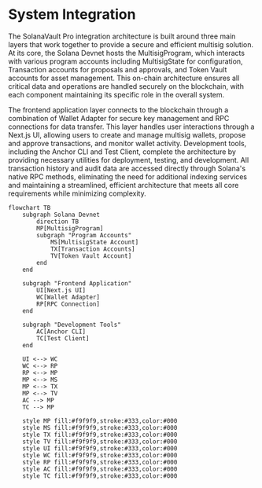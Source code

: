 # System Integration

The SolanaVault Pro integration architecture is built around three main layers that work together to provide a secure and efficient multisig solution. At its core, the Solana Devnet hosts the MultisigProgram, which interacts with various program accounts including MultisigState for configuration, Transaction accounts for proposals and approvals, and Token Vault accounts for asset management. This on-chain architecture ensures all critical data and operations are handled securely on the blockchain, with each component maintaining its specific role in the overall system.

The frontend application layer connects to the blockchain through a combination of Wallet Adapter for secure key management and RPC connections for data transfer. This layer handles user interactions through a Next.js UI, allowing users to create and manage multisig wallets, propose and approve transactions, and monitor wallet activity. Development tools, including the Anchor CLI and Test Client, complete the architecture by providing necessary utilities for deployment, testing, and development. All transaction history and audit data are accessed directly through Solana's native RPC methods, eliminating the need for additional indexing services and maintaining a streamlined, efficient architecture that meets all core requirements while minimizing complexity.

```mermaid
flowchart TB
    subgraph Solana Devnet
        direction TB
        MP[MultisigProgram]
        subgraph "Program Accounts"
            MS[MultisigState Account]
            TX[Transaction Accounts]
            TV[Token Vault Account]
        end
    end

    subgraph "Frontend Application"
        UI[Next.js UI]
        WC[Wallet Adapter]
        RP[RPC Connection]
    end

    subgraph "Development Tools"
        AC[Anchor CLI]
        TC[Test Client]
    end

    UI <--> WC
    WC <--> RP
    RP <--> MP
    MP <--> MS
    MP <--> TX
    MP <--> TV
    AC --> MP
    TC --> MP

    style MP fill:#f9f9f9,stroke:#333,color:#000
    style MS fill:#f9f9f9,stroke:#333,color:#000
    style TX fill:#f9f9f9,stroke:#333,color:#000
    style TV fill:#f9f9f9,stroke:#333,color:#000
    style UI fill:#f9f9f9,stroke:#333,color:#000
    style WC fill:#f9f9f9,stroke:#333,color:#000
    style RP fill:#f9f9f9,stroke:#333,color:#000
    style AC fill:#f9f9f9,stroke:#333,color:#000
    style TC fill:#f9f9f9,stroke:#333,color:#000